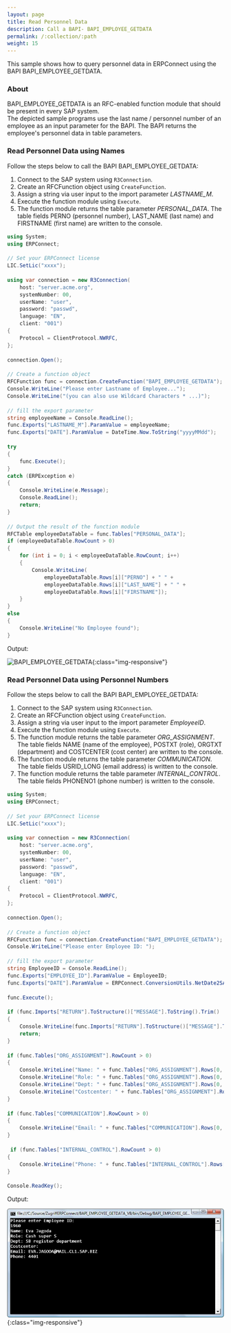 ```yaml
---
layout: page
title: Read Personnel Data
description: Call a BAPI- BAPI_EMPLOYEE_GETDATA
permalink: /:collection/:path
weight: 15
---
```



This sample shows how to query personnel data in ERPConnect using the BAPI BAPI_EMPLOYEE_GETDATA.

### About

BAPI_EMPLOYEE_GETDATA is an RFC-enabled function module that should be present in every SAP system. <br>
The depicted sample programs use the last name / personnel number of an employee as an input parameter for the BAPI.
The BAPI returns the employee's personnel data in table parameters.

### Read Personnel Data using Names

Follow the steps below to call the BAPI BAPI_EMPLOYEE_GETDATA:

1. Connect to the SAP system using `R3Connection`.
2. Create an RFCFunction object using `CreateFunction`.
3. Assign a string via user input to the import parameter *LASTNAME_M*.
4. Execute the function module using `Execute`.
5. The function module returns the table parameter *PERSONAL_DATA*.
The table fields PERNO (personnel number), LAST_NAME (last name) and FIRSTNAME (first name) are written to the console. 

```csharp
using System;
using ERPConnect;

// Set your ERPConnect license
LIC.SetLic("xxxx");

using var connection = new R3Connection(
    host: "server.acme.org",
    systemNumber: 00,
    userName: "user",
    password: "passwd",
    language: "EN",
    client: "001")
{
    Protocol = ClientProtocol.NWRFC,
};

connection.Open();

// Create a function object
RFCFunction func = connection.CreateFunction("BAPI_EMPLOYEE_GETDATA");
Console.WriteLine("Please enter Lastname of Employee...");
Console.WriteLine("(you can also use Wildcard Characters * ...)");

// fill the export parameter
string employeeName = Console.ReadLine();
func.Exports["LASTNAME_M"].ParamValue = employeeName;
func.Exports["DATE"].ParamValue = DateTime.Now.ToString("yyyyMMdd");

try
{
    func.Execute();
}
catch (ERPException e)
{
    Console.WriteLine(e.Message);
    Console.ReadLine();
    return;
}

// Output the result of the function module
RFCTable employeeDataTable = func.Tables["PERSONAL_DATA"];
if (employeeDataTable.RowCount > 0)
{
    for (int i = 0; i < employeeDataTable.RowCount; i++)
    {
        Console.WriteLine(
            employeeDataTable.Rows[i]["PERNO"] + " " +
            employeeDataTable.Rows[i]["LAST_NAME"] + " " +
            employeeDataTable.Rows[i]["FIRSTNAME"]);
    }
}
else
{
    Console.WriteLine("No Employee found");
}
```

Output:

![BAPI_EMPLOYEE_GETDATA](/img/contents/BAPI_EMPLOYEE_GETDATA.jpg){:class="img-responsive"}

<!---
Input/Output:
```
Please enter Lastname of Employee...
(you can also use Wildcard Characters * ...)
AB*
00004007 Abad Esther
00088840 Abagail Ananya
00088869 Abigail AB
00099319 ABC Corp Contractor 1 -
00099320 ABC Corp Contractor 2 -
00099988 Abigail A
00100096 Abe Bob
00100377 Abbott Terry
00100426 Abrams Harry
00100992 Abbey Jenna
00109806 Abbott James
00109822 Abram Norm
```
-->

### Read Personnel Data using Personnel Numbers

Follow the steps below to call the BAPI BAPI_EMPLOYEE_GETDATA:

1. Connect to the SAP system using `R3Connection`.
2. Create an RFCFunction object using `CreateFunction`.
3. Assign a string via user input to the import parameter *EmployeeID*.
4. Execute the function module using `Execute`.
5. The function module returns the table parameter *ORG_ASSIGNMENT*.
The table fields NAME (name of the employee), POSTXT (role), ORGTXT (department) and COSTCENTER (cost center) are written to the console. 
6. The function module returns the table parameter *COMMUNICATION*.
The table fields USRID_LONG (email address) is written to the console. 
7. The function module returns the table parameter *INTERNAL_CONTROL*.
The table fields PHONENO1 (phone number) is written to the console. 

``` csharp 
using System;
using ERPConnect;

// Set your ERPConnect license
LIC.SetLic("xxxx");

using var connection = new R3Connection(
    host: "server.acme.org",
    systemNumber: 00,
    userName: "user",
    password: "passwd",
    language: "EN",
    client: "001")
{
    Protocol = ClientProtocol.NWRFC,
};

connection.Open();

// Create a function object
RFCFunction func = connection.CreateFunction("BAPI_EMPLOYEE_GETDATA");
Console.WriteLine("Please enter Employee ID: ");

// fill the export parameter 
string EmployeeID = Console.ReadLine();
func.Exports["EMPLOYEE_ID"].ParamValue = EmployeeID;
func.Exports["DATE"].ParamValue = ERPConnect.ConversionUtils.NetDate2SAPDate(System.DateTime.Now);
          
func.Execute();

if (func.Imports["RETURN"].ToStructure()["MESSAGE"].ToString().Trim() != "")
{
    Console.WriteLine(func.Imports["RETURN"].ToStructure()["MESSAGE"].ToString());
    return;
}

if (func.Tables["ORG_ASSIGNMENT"].RowCount > 0)
{
    Console.WriteLine("Name: " + func.Tables["ORG_ASSIGNMENT"].Rows[0, "NAME"].ToString());
    Console.WriteLine("Role: " + func.Tables["ORG_ASSIGNMENT"].Rows[0, "POSTXT"].ToString());
    Console.WriteLine("Dept: " + func.Tables["ORG_ASSIGNMENT"].Rows[0, "ORGTXT"].ToString());
    Console.WriteLine("Costcenter: " + func.Tables["ORG_ASSIGNMENT"].Rows[0, "COSTCENTER"].ToString());
}

if (func.Tables["COMMUNICATION"].RowCount > 0)
{
    Console.WriteLine("Email: " + func.Tables["COMMUNICATION"].Rows[0, "USRID_LONG"].ToString());
}

 if (func.Tables["INTERNAL_CONTROL"].RowCount > 0)
{
    Console.WriteLine("Phone: " + func.Tables["INTERNAL_CONTROL"].Rows[0, "PHONENO1"].ToString());
}

Console.ReadKey();
```

Output:

![HRDemo01](/img/contents/HRDemoCon01.jpg){:class="img-responsive"}
